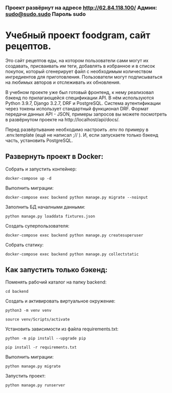 ### Проект развёрнут на адресе http://62.84.118.100/ Админ: sudo@sudo.sudo Пароль sudo

# Учебный проект foodgram, сайт рецептов.

Это сайт рецептов еды, на котором пользователи сами могут их создавать, присваивать им теги,
добавлять в избранное и в список покупок, который сгенерирует файл с необходимым количеством ингредиентов для приготовления.
Пользователи могут подписываться на любимых авторов и отслеживать их обновления.

В учебном проекте уже был готовый фронтенд, к нему реализовал бэкенд по прилагающейся спецификации API.
В нём используются Python 3.9.7, Django 3.2.7, DRF и PostgreSQL.  Cистема аутентификации через токены использует стандартный функционал DRF.
Формат передачи данных API - JSON, примеры запросов вы можете посмотреть в развёрнутом проекте на http://localhost/api/docs/.

Перед развёртывание необходимо настроить .env по примеру в .env.template (ещё не написал ;// ).
И, если запускаете только бэкенд часть, установить PostgreSQL.

## Развернуть проект в Docker:

Собрать и запустить контейнер:

```
docker-compose up -d
```

Выполнить миграции:

```
docker-compose exec backend python manage.py migrate --noinput
```

Заполнить БД началными данными:

```
python manage.py loaddata fixtures.json
```

Создать суперпользователя:

```
docker-compose exec backend python manage.py createsuperuser
```

Собрать статику:

```
docker-compose exec backend python manage.py collectstatic
```

## Как запустить только бэкенд:

Поменять рабочий каталог на папку backend:

```
cd backend
```

Создать и активировать виртуальное окружение:

```
python3 -m venv venv
```

```
source venv/Scripts/activate
```

Установить зависимости из файла requirements.txt:

```
python -m pip install --upgrade pip
```

```
pip install -r requirements.txt
```

Выполнить миграции:

```
python manage.py migrate
```

Запустить проект:

```
python manage.py runserver
```

